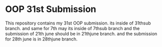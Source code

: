﻿# OOP 31st Submission
This repository contains my 31st OOP submission.
its inside of 31thsub branch.
and same for 7th may its inside of 7thsub branch
and the submission of 21th june should be in 21thjune branch.
and the submission for 28th june is in 28thjune branch.
